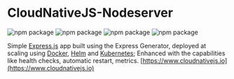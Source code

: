 # CloudNativeJS-Nodeserver

![npm package](https://img.shields.io/badge/Node.js-12.16.2-brightgreen.svg)
![npm package](https://img.shields.io/badge/Express.js-14.16.1-yellow.svg)
![npm package](https://img.shields.io/badge/Docker-2.3.0.3-blue.svg)
![npm package](https://img.shields.io/badge/Helm-3.2.4-darkblue.svg)

Simple [Express.js](https://expressjs.com) app built using the Express Generator, deployed at scaling using [Docker](https://www.docker.com), [Helm](https://helm.sh) and [Kubernetes](https://kubernetes.io); 
Enhanced with the capabilities like health checks, automatic restart, metrics. [https://www.cloudnativejs.io](https://www.cloudnativejs.io)
